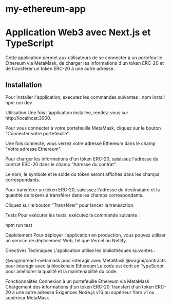 # my-ethereum-app
# Application Web3 avec Next.js et TypeScript

Cette application permet aux utilisateurs de se connecter à un portefeuille Ethereum via MetaMask, de charger les informations d'un token ERC-20 et de transférer un token ERC-20 à une autre adresse.

## Installation

Pour installer l'application, exécutez les commandes suivantes :
npm install
npm run dev

Utilisation
Une fois l'application installée, rendez-vous sur http://localhost:3000.

Pour vous connecter à votre portefeuille MetaMask, cliquez sur le bouton "Connecter votre portefeuille".

Une fois connecté, vous verrez votre adresse Ethereum dans le champ "Votre adresse Ethereum".

Pour charger les informations d'un token ERC-20, saisissez l'adresse du contrat ERC-20 dans le champ "Adresse du contrat".

Le nom, le symbole et le solde du token seront affichés dans les champs correspondants.

Pour transférer un token ERC-20, saisissez l'adresse du destinataire et la quantité de tokens à transférer dans les champs correspondants.

Cliquez sur le bouton "Transférer" pour lancer la transaction.

Tests
Pour exécuter les tests, exécutez la commande suivante :

npm run test

Déploiement
Pour déployer l'application en production, vous pouvez utiliser un service de déploiement Web, tel que Vercel ou Netlify.

Directives Techniques
L'application utilise les bibliothèques suivantes :

@wagmi/react-metamask pour interagir avec MetaMask
@wagmi/contracts pour interagir avec la blockchain Ethereum
Le code est écrit en TypeScript pour améliorer la qualité et la maintenabilité du code.

Fonctionnalités
Connexion à un portefeuille Ethereum via MetaMask
Chargement des informations d'un token ERC-20
Transfert d'un token ERC-20 à une autre adresse
Exigences
Node.js v16 ou supérieur
Yarn v1 ou supérieur
MetaMask


